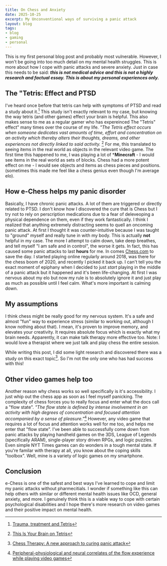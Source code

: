 ```yaml
---
title: On Chess and Anxiety
date: 2025-10-25
excerpt: My Unconventional ways of surviving a panic attack
layout: blog
tags: 
- blog
- gaming
- personal
---
```


This is my first personal blog post and probably most vulnerable. However, I won't be going into too much detail on my mental health struggles. This is more about how I cope with panic attacks and severe anxiety. Just in case this needs to be said: ***this is not medical advice and this is not a highly research and factual essay. This is about my personal experiences only.***

## The "Tetris: Effect and PTSD 

I've heard once before that tetris can help with symptoms of PTSD and read a study about it.[^1] This study isn't exactly relevant to my case, but knowing the way tetris (and other games) effect your brain is helpful. This also makes sense to me as a regular gamer who has expereinced The "Tetris" effect" many times over the course of my life. *"The Tetris effect occurs when someone dedicates vast amounts of time, effort and concentration on an activity which thereby alters their thoughts, dreams, and other experiences not directly linked to said activity.* [^2] For me, this translated to seeing items in the real world as objects in the relevant video game. The first time this happened to me, I was playing a lot of ***Minecraft** - I would see items in the real world as sets of blocks. Chess had a more potent effect on me - I would see objects and items as chess pieces and positions. (sometimes this made me feel like a chess genius even though I'm average elo).

## How e-Chess helps my panic disorder

Basically, I have chronic panic attacks. A lot of them are triggered or directly related to PTSD. I don't know how I discovered the cure that is Chess but I try not to rely on perscription medications due to a fear of deleveoping a physical dependence on them, even if they work fantastically. I think I realized that anything extremely distracting seems to quell an oncoming panic attack. At first I thought it was counter-intuitive because I was taught to "ground" myself and really tune in with my body. This is actually **not** helpful in my case. The more I attempt to calm down, take deep breathes, and tell myself "I am safe and in control", the worse it gets. In fact, this has caused some panic attacks to last **hours** for me. In comes [Chess.com](https://www.chess.com/home) to save the day. I started playing online regularly around 2018, was there for the chess boom of 2020, and recently I picked it back up. I can't tell you the exact moment of epiphany when I decided to just *start* playing in the middle of a panic attack but it happened and it's been life-changing. At first I was nervous about my elo but now my rule is to absolutely ignore it and just play as much as possible until I feel calm. What's more important is calming down. 

## My assumptions

I think chess might be really good for my nervous system. It's a safe and almost "fun" way to experience stress (similar to working out, although I know nothing about that). I mean, it's proven to improve memory, and elevates your creativity. It requires absolute focus which is exactly what my brain needs. Apparently, it can make talk therapy more effective too. Note: I would love a therapist where we just talk and play chess the entire session.

While writing this post, I did some light research and discovered there was a study on this exact topic[^3]. So I'm not the only one who has had success with this!

## Other video games help too

Another reason why chess works so well specifically is it's accessibility. I just whip out the chess app as soon as I feel myself panicking. The complexity of chess forces you to really focus and enter what the docs call a "flow state". *"The flow state is defined by intense involvement in an activity with high degrees of concentration and focused attention accompanied by a sense of pleasure."*[^4] However, any video game that requires a lot of focus and attention works well for me too, and helps me enter that "flow state". I've been able to successfully come down from panic attacks by playing handheld games on the 3DS, League of Legends (specifically ARAM), single-player story driven RPGs, and logic puzzles. Even simple NYT Times games can do wonders in a tough mental state. If you're familar with therapy at all, you know about the coping skills "toolbox". Well, mine is a variety of logic games on my smartphone. 

## Conclusion

e-Chess is one of the safest and best ways I've learned to cope and limit my panic attacks without pharmecitials. I wonder if something like this can help others with similar or different mental health issues like OCD, general anxiety, and more. I genuinely think this is a viable way to cope with certain psychological disabilities and I hope there's more research on video games and their positive impact on mental health. 

[^1]:[Trauma, treatment and Tetris](https://pmc.ncbi.nlm.nih.gov/articles/PMC7828932/)
[^2]: [This Is Your Brain on Tetris](https://www.wired.com/1994/05/tetris-2/)
[^3]: [Chess Therapy: A new approach to curing panic attack](https://www.sciencedirect.com/science/article/abs/pii/S1876201817305695)
[^4]: [Peripheral-physiological and neural correlates of the flow experience while playing video games](https://pmc.ncbi.nlm.nih.gov/articles/PMC7751419/)



